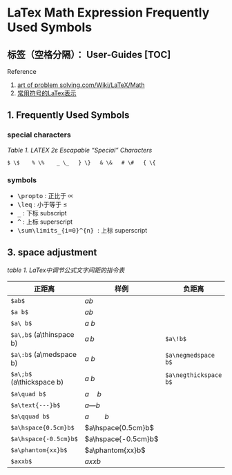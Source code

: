 # LaTex Math Expression Frequently Used Symbols

标签（空格分隔）： User-Guides
[TOC]
---

Reference

1. [art of problem solving.com/Wiki/LaTeX/Math](http://www.artofproblemsolving.com/Wiki/index.php/LaTeX:Math)
2. [常用符号的LaTex表示](http://mohu.org/info/symbols/symbols.htm)


## 1. Frequently Used Symbols

### special characters
_Table 1. LATEX 2ε Escapable “Special” Characters_
```
$ \$    % \%    _ \_   } \}   & \&   # \#   { \{
```
### symbols

- <kbd>\propto</kbd> : 正比于 $\propto$ 
- <kbd>\leq</kbd> : 小于等于 $\leq$ 
- <kbd>_</kbd> :  下标 subscript
- <kbd>^</kbd> :  上标 superscript
- <kbd>\sum\limits_{i=0}^{n} </kbd> :  上标 superscript


## 3. space adjustment

_table 1. LaTex中调节公式文字间距的指令表_

|正距离    | 样例    | 负距离   | 样例    
----       | ----    | ----     | -----
|`$ab$`      | $ab$      |          |   
|`$a b$`     | $a b$      |          |   
|`$a\ b$`    | $a\ b$     |          |   
|`$a\,b$` (a\thinspace b)| $a\,b$ |`$a\!b$`| $a\!b$
|`$a\:b$` (a\medspace b)| $a\:b$| `$a\negmedspace b$`| $a\negmedspace b$
|`$a\;b$` (a\thickspace b)| $a\;b$| `$a\negthickspace b$`| $a\negthickspace b$
|`$a\quad b$`| $a\quad b$| |     
|`$a\text{---}b$`| $a\text{---}b$ | |    
|`$a\qquad b$`| $a\qquad b$| |    
|`$a\hspace{0.5cm}b$`| $a\hspace{0.5cm}b$ | |    
|`$a\hspace{-0.5cm}b$`| $a\hspace{-0.5cm}b$ | |    
|`$a\phantom{xx}b$`| $a\phantom{xx}b$ | |  
|`$axxb$`| $axxb$| |    |


